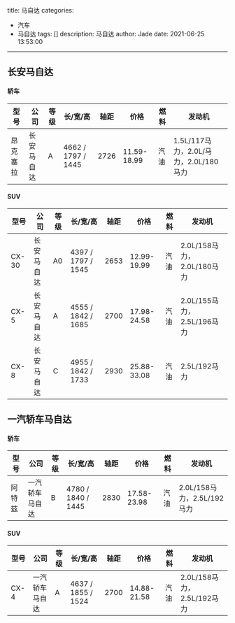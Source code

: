 title: 马自达
categories:
  - 汽车
  - 马自达
tags: []
description: 马自达
author: Jade
date: 2021-06-25 13:53:00
---
## 长安马自达

#### 轿车
|型号|公司|等级|长/宽/高|轴距|价格|燃料|发动机|
|-|-|-|-|-|-|-|-|
|昂克塞拉|长安马自达|A|4662 / 1797 / 1445|2726|11.59-18.99|汽油|1.5L/117马力，2.0L/马力，2.0L/180马力|

#### SUV
|型号|公司|等级|长/宽/高|轴距|价格|燃料|发动机|
|-|-|-|-|-|-|-|-|
|CX-30|长安马自达|A0|4397 / 1797 / 1545|2653|12.99-19.99|汽油|2.0L/158马力，2.0L/180马力|
|CX-5|长安马自达|A|4555 / 1842 / 1685|2700|17.98-24.58|汽油|2.0L/155马力，2.5L/196马力|
|CX-8|长安马自达|C|4955 / 1842 / 1733|2930|25.88-33.08|汽油|2.5L/192马力|


## 一汽轿车马自达


#### 轿车
|型号|公司|等级|长/宽/高|轴距|价格|燃料|发动机|
|-|-|-|-|-|-|-|-|
|阿特兹|一汽轿车马自达|B|4780 / 1840 / 1445|2830|17.58-23.98|汽油|2.0L/158马力，2.5L/192马力|

#### SUV
|型号|公司|等级|长/宽/高|轴距|价格|燃料|发动机|
|-|-|-|-|-|-|-|-|
|CX-4|一汽轿车马自达|A|4637 / 1855 / 1524|2700|14.88-21.58|汽油|2.0L/158马力，2.5L/192马力|